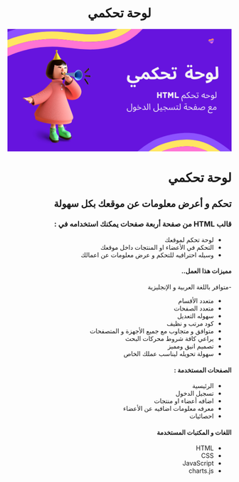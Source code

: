 <h1 align="center"> لوحة تحكمي </h1>


<p align="center">
  <img src="assets/small.png">
</p>


<div dir="rtl">
  
# لوحة تحكمي

## تحكم و أعرض معلومات عن موقعك بكل سهولة

### قالب HTML من صفحة أربعة صفحات يمكنك استخدامه في : 
- لوحة تحكم لموقعك 
- التحكم في الأعضاء او المنتجات داخل موقعك
- وسيله احترافيه للتحكم و عرض معلومات عن اعمالك

#### مميزات هذا العمل..
-متوافر باللغة العربية و الإنجليزية
- متعدد الأقسام
- متعدد الصفحات
- سهوله التعديل
- كود مرتب و نظيف
- متوافق و متجاوب مع جميع الأجهزة و المتصفحات
- يراعي كافة شروط محركات البحث
- تصميم انيق ومميز
- سهولة تحويله ليناسب عملك الخاص

#### الصفحات المستخدمة : 
- الرئيسية
- تسجيل الدخول 
- اضافه أعضاء او منتجات
- معرفه معلومات اضافيه عن الأعضاء
- احصائيات



#### اللغات و المكتبات المستخدمة
- HTML
- CSS
- JavaScript
- charts.js
  
</div>
